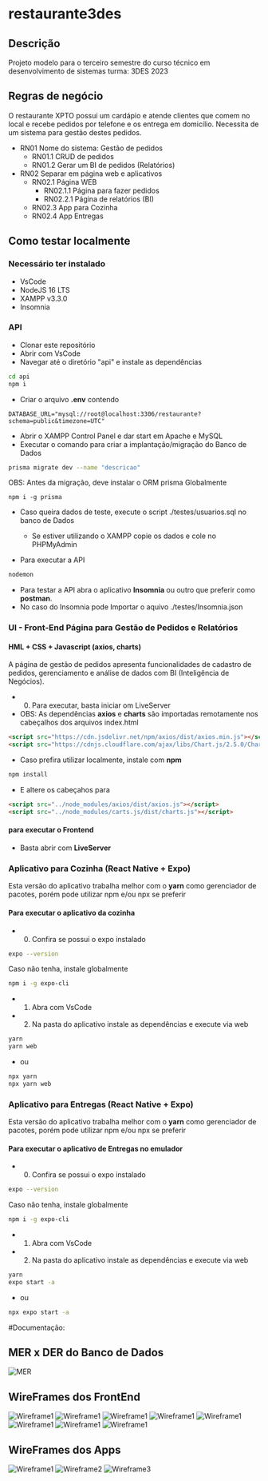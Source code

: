 # restaurante3des

## Descrição
Projeto modelo para o terceiro semestre do curso técnico em desenvolvimento de sistemas turma: 3DES 2023

## Regras de negócio

O restaurante XPTO possui um cardápio e atende clientes que comem no local e recebe pedidos por telefone e os entrega em domicílio. Necessita de um sistema para gestão destes pedidos.

- RN01 Nome do sistema: Gestão de pedidos
    - RN01.1 CRUD de pedidos
    - RN01.2 Gerar um BI de pedidos (Relatórios)
- RN02 Separar em página web e aplicativos
    - RN02.1 Página WEB
        - RN02.1.1 Página para fazer pedidos
        - RN02.2.1 Página de relatórios (BI)
    - RN02.3 App para Cozinha
    - RN02.4 App Entregas

## Como testar localmente
### Necessário ter instalado
- VsCode
- NodeJS 16 LTS
- XAMPP v3.3.0
- Insomnia
### API
- Clonar este repositório
- Abrir com VsCode
- Navegar até o diretório "api" e instale as dependências
```bash
cd api
npm i
```
- Criar o arquivo **.env** contendo
```env
DATABASE_URL="mysql://root@localhost:3306/restaurante?schema=public&timezone=UTC"
```
- Abrir o XAMPP Control Panel e dar start em Apache e MySQL
- Executar o comando para criar a implantação/migração do Banco de Dados
```bash
prisma migrate dev --name "descricao"
```
OBS: Antes da migração, deve instalar o ORM prisma Globalmente
```
npm i -g prisma
```
- Caso queira dados de teste, execute o script ./testes/usuarios.sql no banco de Dados
    - Se estiver utilizando o XAMPP copie os dados e cole no PHPMyAdmin

- Para executar a API
```bash
nodemon
```
- Para testar a API abra o aplicativo **Insomnia** ou outro que preferir como **postman**.
- No caso do Insomnia pode Importar o aquivo ./testes/Insomnia.json
### UI - Front-End Página para Gestão de Pedidos e Relatórios
#### HML + CSS + Javascript (axios, charts)
A página de gestão de pedidos apresenta funcionalidades de cadastro de pedidos, gerenciamento e análise de dados com BI (Inteligência de Negócios).
- 0. Para executar, basta iniciar om LiveServer
- OBS: As dependências **axios** e **charts** são importadas remotamente nos cabeçalhos dos arquivos index.html
```html
<script src="https://cdn.jsdelivr.net/npm/axios/dist/axios.min.js"></script>
<script src="https://cdnjs.cloudflare.com/ajax/libs/Chart.js/2.5.0/Chart.min.js"></script>
```
- Caso prefira utilizar localmente, instale com **npm**
```bash
npm install
```
- E altere os cabeçahos para
```html
<script src="../node_modules/axios/dist/axios.js"></script>
<script src="../node_modules/carts.js/dist/charts.js"></script>
```
#### para executar o Frontend
- Basta abrir com **LiveServer**

### Aplicativo para Cozinha (React Native + Expo)
Esta versão do aplicativo trabalha melhor com o **yarn** como gerenciador de pacotes, porém pode utilizar npm e/ou npx se preferir
#### Para executar o aplicativo da cozinha
- 0. Confira se possui o expo instalado
```bash
expo --version
```	
Caso não tenha, instale globalmente
```bash	
npm i -g expo-cli
```
- 1. Abra com VsCode
- 2. Na pasta do aplicativo instale as dependências e execute via web
```bash
yarn
yarn web
```
- ou
```bash
npx yarn
npx yarn web
```
### Aplicativo para Entregas (React Native + Expo)
Esta versão do aplicativo trabalha melhor com o **yarn** como gerenciador de pacotes, porém pode utilizar npm e/ou npx se preferir
#### Para executar o aplicativo de Entregas no emulador
- 0. Confira se possui o expo instalado
```bash
expo --version
```	
Caso não tenha, instale globalmente
```bash	
npm i -g expo-cli
```
- 1. Abra com VsCode
- 2. Na pasta do aplicativo instale as dependências e execute via web
```bash
yarn
expo start -a
```
- ou
```bash
npx expo start -a
```
#Documentação:
## MER x DER do Banco de Dados
![MER](./documentos/der-conceitual.png)
## WireFrames dos FrontEnd
![Wireframe1](./documentos/wireframe01.png)
![Wireframe1](./documentos/wireframe02.png)
![Wireframe1](./documentos/wireframe03.png)
![Wireframe1](./documentos/wireframe04.png)
![Wireframe1](./documentos/wireframe05.png)
![Wireframe1](./documentos/wireframe06.png)
![Wireframe1](./documentos/wireframe07.png)
![Wireframe1](./documentos/wireframe08.png)
## WireFrames dos Apps
![Wireframe1](./documentos/wireframe_apps_01.png)
![Wireframe2](./documentos/wireframe_apps_02.png)
![Wireframe3](./documentos/wireframe_apps_03.png)
